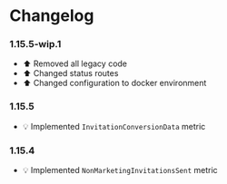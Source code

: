 # Changelog

### 1.15.5-wip.1
- :arrow_up: Removed all legacy code
- :arrow_up: Changed status routes
- :arrow_up: Changed configuration to docker environment

### 1.15.5
- :bulb: Implemented `InvitationConversionData` metric

### 1.15.4
- :bulb: Implemented `NonMarketingInvitationsSent` metric
